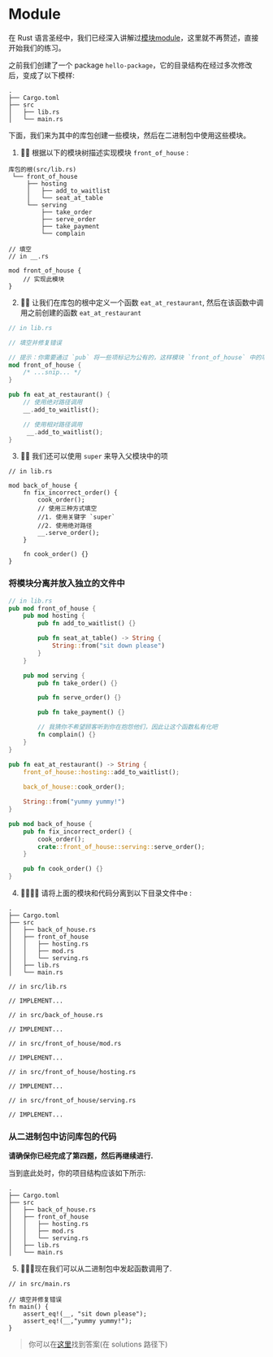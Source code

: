 # Module
在 Rust 语言圣经中，我们已经深入讲解过[模块module](https://course.rs/basic/crate-module/module.html)，这里就不再赘述，直接开始我们的练习。

之前我们创建了一个 package `hello-package`，它的目录结构在经过多次修改后，变成了以下模样:

```shell
.
├── Cargo.toml
├── src
│   ├── lib.rs
│   └── main.rs
```

下面，我们来为其中的库包创建一些模块，然后在二进制包中使用这些模块。

1. 🌟🌟 根据以下的模块树描述实现模块 `front_of_house` :
```shell
库包的根(src/lib.rs)
 └── front_of_house
     ├── hosting
     │   ├── add_to_waitlist
     │   └── seat_at_table
     └── serving
         ├── take_order
         ├── serve_order
         ├── take_payment
         └── complain
```

```rust,editable
// 填空
// in __.rs

mod front_of_house {
    // 实现此模块
}
```


2. 🌟🌟 让我们在库包的根中定义一个函数 `eat_at_restaurant`, 然后在该函数中调用之前创建的函数 `eat_at_restaurant`

```rust
// in lib.rs

// 填空并修复错误

// 提示：你需要通过 `pub` 将一些项标记为公有的，这样模块 `front_of_house` 中的项才能被模块外的项访问
mod front_of_house {
    /* ...snip... */
}

pub fn eat_at_restaurant() {
    // 使用绝对路径调用
    __.add_to_waitlist();

    // 使用相对路径调用
     __.add_to_waitlist();
}
```

3. 🌟🌟 我们还可以使用 `super` 来导入父模块中的项
```rust,editable
// in lib.rs

mod back_of_house {
    fn fix_incorrect_order() {
        cook_order();
        // 使用三种方式填空
        //1. 使用关键字 `super`
        //2. 使用绝对路径
        __.serve_order();
    }

    fn cook_order() {}
}
```


### 将模块分离并放入独立的文件中
```rust
// in lib.rs
pub mod front_of_house {
    pub mod hosting {
        pub fn add_to_waitlist() {}

        pub fn seat_at_table() -> String {
            String::from("sit down please")
        }
    }

    pub mod serving {
        pub fn take_order() {}

        pub fn serve_order() {}

        pub fn take_payment() {}

        // 我猜你不希望顾客听到你在抱怨他们，因此让这个函数私有化吧
        fn complain() {} 
    }
}

pub fn eat_at_restaurant() -> String {
    front_of_house::hosting::add_to_waitlist();
    
    back_of_house::cook_order();

    String::from("yummy yummy!")
}

pub mod back_of_house {
    pub fn fix_incorrect_order() {
        cook_order();
        crate::front_of_house::serving::serve_order();
    }

    pub fn cook_order() {}
}
```

4. 🌟🌟🌟🌟 请将上面的模块和代码分离到以下目录文件中e :
```shell
.
├── Cargo.toml
├── src
│   ├── back_of_house.rs
│   ├── front_of_house
│   │   ├── hosting.rs
│   │   ├── mod.rs
│   │   └── serving.rs
│   ├── lib.rs
│   └── main.rs
```

```rust,editable
// in src/lib.rs

// IMPLEMENT...
```

```rust,editable
// in src/back_of_house.rs

// IMPLEMENT...
```


```rust,editable
// in src/front_of_house/mod.rs

// IMPLEMENT...
```

```rust,editable
// in src/front_of_house/hosting.rs

// IMPLEMENT...
```

```rust,editable
// in src/front_of_house/serving.rs

// IMPLEMENT...
```

### 从二进制包中访问库包的代码
**请确保你已经完成了第四题，然后再继续进行.**

当到底此处时，你的项目结构应该如下所示: 
```shell
.
├── Cargo.toml
├── src
│   ├── back_of_house.rs
│   ├── front_of_house
│   │   ├── hosting.rs
│   │   ├── mod.rs
│   │   └── serving.rs
│   ├── lib.rs
│   └── main.rs
```

5. 🌟🌟🌟现在我们可以从二进制包中发起函数调用了.

```rust,editable
// in src/main.rs

// 填空并修复错误
fn main() {
    assert_eq!(__, "sit down please");
    assert_eq!(__,"yummy yummy!");
}
```

> 你可以在[这里](https://github.com/sunface/rust-by-practice/blob/master/solutions/crate-module/module.md)找到答案(在 solutions 路径下) 